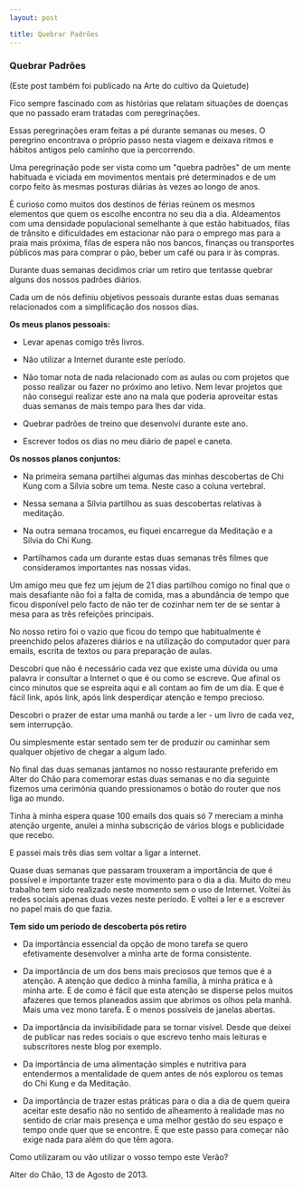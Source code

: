 ```yaml
---
layout: post

title: Quebrar Padrões
---
```


### Quebrar Padrões

(Este post também foi publicado na Arte do cultivo da Quietude)

Fico sempre fascinado com as histórias que relatam situações de doenças que no passado eram tratadas com peregrinações.

Essas peregrinações eram feitas a pé durante semanas ou meses. O peregrino encontrava o próprio passo nesta viagem e deixava ritmos e hábitos antigos pelo caminho que ia percorrendo.

Uma peregrinação pode ser vista como um "quebra padrões" de um mente habituada e viciada em movimentos mentais pré determinados e de um corpo feito às mesmas posturas diárias às vezes ao longo de anos.

É curioso como muitos dos destinos de férias reúnem os mesmos elementos que quem os escolhe encontra no seu dia a dia. Aldeamentos com uma densidade populacional  semelhante à que estão habituados, filas de trânsito e dificuldades em estacionar não para o emprego mas para a praia mais próxima, filas de espera não nos bancos, finanças ou transportes públicos mas para comprar o pão, beber um café ou para ir às compras.

Durante duas semanas decidimos criar um retiro que tentasse quebrar alguns dos nossos padrões diários.


Cada um de nós definiu objetivos pessoais durante estas duas semanas relacionados com a simplificação dos nossos dias.

**Os meus planos pessoais:**

-  Levar apenas comigo três livros.

-  Não utilizar a Internet durante este período.

-  Não tomar nota de nada relacionado com as aulas ou com projetos que posso realizar ou fazer no próximo ano letivo. Nem levar projetos que não consegui realizar este ano na mala que poderia aproveitar estas duas semanas de mais tempo para lhes dar vida.

-  Quebrar padrões de treino que desenvolvi durante este ano.
-  Escrever todos os dias no meu diário de papel e caneta. 

**Os nossos planos conjuntos:**

-  Na primeira semana partilhei algumas das minhas  descobertas de Chi Kung com a Sílvia sobre um tema. Neste caso a coluna vertebral.

-  Nessa semana a Sílvia partilhou as suas descobertas relativas à meditação.

-  Na outra semana trocamos, eu fiquei encarregue da Meditação e a Sílvia do Chi Kung.

-  Partilhamos cada um durante estas duas semanas três filmes que consideramos importantes nas nossas vidas.

Um amigo meu que fez um jejum de 21 dias partilhou comigo no final que o mais desafiante não foi a falta de comida, mas a abundância de tempo que ficou disponível pelo facto de não ter de cozinhar nem ter de se sentar à mesa para as três refeições principais.

No nosso retiro foi o vazio que ficou do tempo que habitualmente é preenchido pelos afazeres diários e na utilização do computador quer para emails, escrita de textos ou para preparação de aulas.

Descobri que não é necessário cada vez que existe uma dúvida ou uma palavra ir consultar a Internet o que é ou como se escreve. Que afinal os cinco minutos que se espreita aqui e ali contam ao fim de um dia. E que é fácil link, após link, após link desperdiçar atenção e tempo precioso.

Descobri o prazer de estar uma manhã ou tarde a ler - um livro de cada vez, sem interrupção.

Ou simplesmente estar sentado sem ter de produzir ou caminhar sem qualquer objetivo de chegar a algum lado.

No final das duas semanas jantamos no nosso restaurante preferido em Alter do Chão para comemorar estas duas semanas e no dia seguinte fizemos uma cerimónia quando pressionamos o botão do router que nos liga ao mundo.

Tinha à minha espera quase 100 emails dos quais só 7 mereciam a minha atenção urgente, anulei a minha subscrição de vários blogs e publicidade que recebo.


E passei mais três dias sem voltar a ligar a internet.

Quase duas semanas que passaram trouxeram a importância de que é possível e importante trazer este movimento para o dia a dia. Muito do meu trabalho tem sido realizado neste momento sem o uso de Internet. Voltei às redes sociais apenas duas vezes neste período. E voltei a ler e a escrever no papel mais do que fazia.

**Tem sido um período de descoberta pós retiro**

-  Da importância essencial da opção de mono tarefa se quero efetivamente desenvolver a minha arte de forma consistente.

-  Da importância de um dos bens mais preciosos que temos que é a atenção. A atenção que dedico à minha família, à minha prática e à minha arte. E de como é fácil que esta atenção se disperse pelos muitos afazeres que temos planeados assim que abrimos os olhos pela manhã. Mais uma vez mono tarefa. E o menos possíveis de janelas abertas.

-  Da importância da invisibilidade para se tornar visível. Desde que deixei de publicar nas redes sociais o que escrevo tenho mais leituras e subscritores neste blog por exemplo.

-  Da importância de uma alimentação simples e nutritiva para entendermos a mentalidade de quem antes de nós explorou os temas do Chi Kung e da Meditação.

-  Da importância de trazer estas práticas para o dia a dia de quem queira aceitar este desafio não no sentido de alheamento à realidade mas no sentido de criar mais presença e uma melhor gestão do seu espaço e tempo onde quer que  se encontre. E que este passo para começar não exige nada para além do que têm agora. 

Como utilizaram ou vão utilizar o vosso tempo este Verão?

Alter do Chão, 13 de Agosto de 2013.